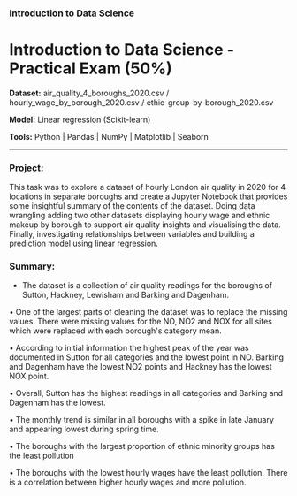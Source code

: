### Introduction to Data Science

# Introduction to Data Science - Practical Exam (50%)

**Dataset:** air_quality_4_boroughs_2020.csv / hourly_wage_by_borough_2020.csv / ethic-group-by-borough_2020.csv

**Model:** Linear regression (Scikit-learn)

**Tools:** Python | Pandas | NumPy | Matplotlib | Seaborn

***

### Project:
This task was to explore a dataset of hourly London air quality in 2020 for 4 locations in separate boroughs and create a Jupyter Notebook that provides some insightful summary of the contents of the dataset. Doing data wrangling adding two other datasets displaying hourly wage and ethnic makeup by borough  to support air quality insights and visualising the data. Finally, investigating relationships between variables and building a prediction model using linear regression.



### Summary:

- The dataset is a collection of air quality readings for the boroughs of Sutton, Hackney, Lewisham and Barking and Dagenham.

• One of the largest parts of cleaning the dataset was to replace the missing values. There were missing values for the NO, NO2 and NOX for all sites which were replaced with each borough's category mean.

• According to initial information the highest peak of the year was documented in Sutton for all categories and the lowest point in NO. Barking and Dagenham have the lowest NO2 points and Hackney has the lowest NOX point.

• Overall, Sutton has the highest readings in all categories and Barking and Dagenham has the lowest.

• The monthly trend is similar in all boroughs with a spike in late January and appearing lowest during spring time.

• The boroughs with the largest proportion of ethnic minority groups has the least pollution

• The boroughs with the lowest hourly wages have the least pollution. There is a correlation between higher hourly wages and more pollution.
